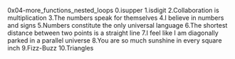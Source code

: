 0x04-more_functions_nested_loops 0.isupper 1.isdigit 2.Collaboration is multiplication 3.The numbers speak for themselves 4.I believe in numbers and signs 5.Numbers constitute the only universal language 6.The shortest distance between two points is a straight line 7.I feel like I am diagonally parked in a parallel universe 8.You are so much sunshine in every square inch 9.Fizz-Buzz 10.Triangles
